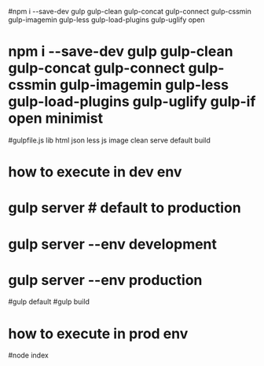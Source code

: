 #npm i --save-dev <packages>
gulp
gulp-clean
gulp-concat
gulp-connect
gulp-cssmin
gulp-imagemin
gulp-less
gulp-load-plugins
gulp-uglify
open
# npm i --save-dev gulp gulp-clean gulp-concat gulp-connect gulp-cssmin gulp-imagemin gulp-less gulp-load-plugins gulp-uglify gulp-if open minimist

#gulpfile.js
lib
html
json
less
js
image
clean
serve
default
build

# how to execute in dev env
# gulp server # default to production
# gulp server --env development
# gulp server --env production
#gulp default
#gulp build

# how to execute in prod env
#node index